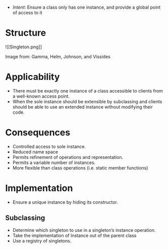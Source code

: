 * *Intent*: Ensure a class only has one instance, and provide a global point of access to it
# Structure
![[Singleton.png]]<figcaption> Image from: Gamma, Helm, Johnson, and Vissides </figcaption>

# Applicability
* There must be exactly one instance of a class accessible to clients from a well-known access point.
* When the sole instance should be extensible by subclassing and clients should be able to use an extended instance without modifying their code.

# Consequences
* Controlled access to sole instance.
* Reduced name space
* Permits refinement of operations and representation.
* Permits a variable number of instances.
* More flexible than class operations (i.e.  static member functions)

# Implementation
* Ensure a unique instance by hiding its constructor.

## Subclassing
* Determine which singleton to use in a singleton’s instance operation.
* Take the implementation of Instance out of the parent class
* Use a registry of singletons.